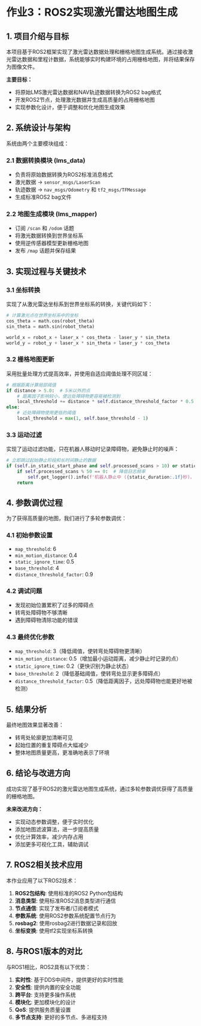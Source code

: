 # 作业3：ROS2实现激光雷达地图生成

## 1. 项目介绍与目标

本项目基于ROS2框架实现了激光雷达数据处理和栅格地图生成系统。通过接收激光雷达数据和里程计数据，系统能够实时构建环境的占用栅格地图，并将结果保存为图像文件。

**主要目标：**
- 将原始LMS激光雷达数据和NAV轨迹数据转换为ROS2 bag格式
- 开发ROS2节点，处理激光数据并生成高质量的占用栅格地图
- 实现参数化设计，便于调整和优化地图生成效果

## 2. 系统设计与架构

系统由两个主要模块组成：

### 2.1 数据转换模块 (lms_data)
- 负责将原始数据转换为ROS2标准消息格式
- 激光数据 → `sensor_msgs/LaserScan`
- 轨迹数据 → `nav_msgs/Odometry` 和 `tf2_msgs/TFMessage`
- 生成标准ROS2 bag文件

### 2.2 地图生成模块 (lms_mapper)
- 订阅 `/scan` 和 `/odom` 话题
- 将激光数据转换到世界坐标系
- 使用逆传感器模型更新栅格地图
- 发布 `/map` 话题并保存结果

## 3. 实现过程与关键技术

### 3.1 坐标转换
实现了从激光雷达坐标系到世界坐标系的转换，关键代码如下：
```python
# 计算激光点在世界坐标系中的坐标
cos_theta = math.cos(robot_theta)
sin_theta = math.sin(robot_theta)

world_x = robot_x + laser_x * cos_theta - laser_y * sin_theta
world_y = robot_y + laser_x * sin_theta + laser_y * cos_theta
```

### 3.2 栅格地图更新
采用批量处理方式提高效率，并使用自适应阈值处理不同区域：
```python
# 根据距离计算局部阈值
if distance > 5.0:  # 5米以外的点
    # 距离因子影响较小，使远处障碍物更容易被检测到
    local_threshold += distance * self.distance_threshold_factor * 0.5
else:
    # 近处障碍物使用更低的阈值
    local_threshold = max(1, self.base_threshold - 1)
```

### 3.3 运动过滤
实现了运动过滤功能，只在机器人移动时记录障碍物，避免静止时的噪声：
```python
# 立即跳过起始静止阶段和长时间静止的数据
if (self.in_static_start_phase and self.processed_scans > 10) or static_duration > self.static_ignore_time:
    if self.processed_scans % 50 == 0:  # 降低日志频率
        self.get_logger().info(f'机器人静止中 ({static_duration:.1f}秒)，跳过处理激光数据')
    return
```

## 4. 参数调优过程

为了获得高质量的地图，我们进行了多轮参数调优：

### 4.1 初始参数设置
- `map_threshold`: 6
- `min_motion_distance`: 0.4
- `static_ignore_time`: 0.5
- `base_threshold`: 4
- `distance_threshold_factor`: 0.9

### 4.2 调试问题
- 发现初始位置累积了过多的障碍点
- 转弯处障碍物不够清晰
- 遇到障碍物清除功能的错误

### 4.3 最终优化参数
- `map_threshold`: 3（降低阈值，使转弯处障碍物更清晰）
- `min_motion_distance`: 0.5（增加最小运动距离，减少静止时记录的点）
- `static_ignore_time`: 0.2（更快识别为静止状态）
- `base_threshold`: 2（降低基础阈值，使转弯处显示更多障碍点）
- `distance_threshold_factor`: 0.5（降低距离因子，远处障碍物也能更好地被检测）

## 5. 结果分析

最终地图效果显著改善：
- 转弯处轮廓更加清晰可见
- 起始位置的重复障碍点大幅减少
- 整体地图质量更高，更准确地表示了环境

## 6. 结论与改进方向

成功实现了基于ROS2的激光雷达地图生成系统，通过多轮参数调优获得了高质量的栅格地图。

**未来改进方向：**
- 实现动态参数调整，便于实时优化
- 添加地图滤波算法，进一步提高质量
- 优化计算效率，减少内存占用
- 添加更多可视化工具，辅助调试

## 7. ROS2相关技术应用

本作业应用了以下ROS2技术：

1. **ROS2包结构**: 使用标准的ROS2 Python包结构
2. **消息类型**: 使用标准ROS2消息类型进行通信
3. **节点通信**: 实现了发布者/订阅者模式
4. **参数系统**: 使用ROS2参数系统配置节点行为
5. **rosbag2**: 使用rosbag2进行数据记录和回放
6. **坐标变换**: 使用tf2实现坐标系转换

## 8. 与ROS1版本的对比

与ROS1相比，ROS2具有以下优势：

1. **实时性**: 基于DDS中间件，提供更好的实时性能
2. **安全性**: 提供内置的安全功能
3. **跨平台**: 支持更多操作系统
4. **模块化**: 更加模块化的设计
5. **QoS**: 提供服务质量设置
6. **多节点支持**: 更好的多节点、多进程支持


